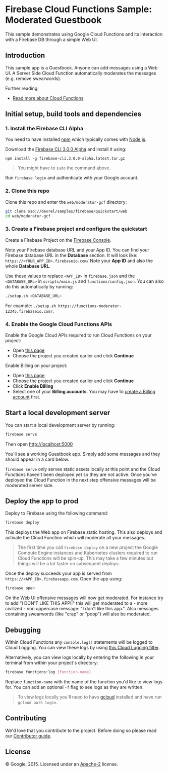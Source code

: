 # Firebase Cloud Functions Sample: Moderated Guestbook

This sample demonstrates using Google Cloud Functions and its interaction with a Firebase DB through a simple Web UI.


## Introduction

This sample app is a Guestbook. Anyone can add messages using a Web UI.
A Server Side Cloud Function automatically moderates the messages (e.g. remove swearwords).

Further reading:

 - [Read more about Cloud Functions](https://developers.google.com/firebase/docs/cloud-functions/setup)


## Initial setup, build tools and dependencies

### 1. Install the Firebase CLI Alpha

You need to have installed [npm](https://www.npmjs.com/) which typically comes with [Node.js](https://nodejs.org).

Download the [Firebase CLI 3.0.0 Alpha](https://developers.google.com/firebase/downloads/firebase-cli.3.0.0-alpha.latest.tar.gz) and install it using:

```
npm install -g firebase-cli.3.0.0-alpha.latest.tar.gz
```

> You might have to `sudo` the command above.

Run `firebase login` and authenticate with your Google account.


### 2. Clone this repo

Clone this repo and enter the `web/moderator-gcf` directory:

```bash
git clone sso://devrel/samples/firebase/quickstart/web
cd web/moderator-gcf
```


### 3. Create a Firebase project and configure the quickstart

Create a Firebase Project on the [Firebase Console](http://g.co/firebase).

Note your Firebase database URL and your App ID. You can find your Firebase database URL in the **Database** section. It will look like:
`https://<YOUR_APP_ID>.firebaseio.com/` Note your **App ID** and also the whole **Database URL**.

Use these values to replace `<APP_ID>` in `firebase.json` and the `<DATABASE_URL>` in `scripts/main.js` and `functions/config.json`.
You can also do this automatically by running:

```bash
./setup.sh <DATABASE_URL>
```

For example: `./setup.sh https://functions-moderator-12345.firebaseio.com/`.


### 4. Enable the Google Cloud Functions APIs

Enable the Google Cloud APIs required to run Cloud Functions on your project:

 - Open [this page](https://console.developers.google.com/flows/enableapi?apiid=cloudfunctions,container,compute_component,storage_component,pubsub,logging)
 - Choose the project you created earlier and click **Continue**

Enable Billing on your project:

 - Open [this page](https://console.developers.google.com/project/_/settings)
 - Choose the project you created earlier and click **Continue**
 - Click **Enable Billing**
 - Select one of your **Billing accounts**. You may have to [create a Billing account](https://console.developers.google.com/billing/create) first.


## Start a local development server

You can start a local development server by running:

```bash
firebase serve
```

Then open [http://localhost:5000](http://localhost:5000)

You'll see a working Guestbook app. Simply add some messages and they should appear in a card below.

`firebase serve` only serves static assets locally at this point and the Cloud Functions haven't been deployed yet so they are not active. Once you've deployed the Cloud Function in the next step offensive messages will be moderated server side.


## Deploy the app to prod

Deploy to Firebase using the following command:

```bash
firebase deploy
```

This deploys the Web app on Firebase static hosting.
This also deploys and activate the Cloud Function which will moderate all your messages.

> The first time you call `firebase deploy` on a new project the Google Compute Engine instances and Kubernetes clusters required to run Cloud Functions will be spin-up. This may take a few minutes but things will be a lot faster on subsequent deploys.

Once the deploy succeeds your app is served from `https://<APP_ID>.firebaseapp.com`. Open the app using:

```bash
firebase open
```

On the Web UI offensive messages will now get moderated. For instance try to add "I DON'T LIKE THIS APP!!" this will get moderated to a - more civilized - non uppercase message: "I don't like this app.". Also messages containing swearwords (like "crap" or "poop") will also be moderated.


## Debugging

Within Cloud Functions any `console.log()` statements will be logged to Cloud Logging. You can view these logs by using [this Cloud Logging filter](https://console.developers.google.com/project/_/logs?advancedFilter=metadata.serviceName:"cloudfunctions.googleapis.com").

Alternatively, you can view logs locally by entering the following in your terminal from within your project's directory:

```bash
firebase functions:log [function-name]
```

Replace `function-name` with the name of the function you'd like to view logs for. You can add an optional `-f` flag to see logs as they are written.

> To view logs locally you'll need to have [gcloud](https://cloud.google.com/sdk/) installed and have run `gcloud auth login`.


## Contributing

We'd love that you contribute to the project. Before doing so please read our [Contributor guide](../CONTRIBUTING.md).


## License

© Google, 2015. Licensed under an [Apache-2](../LICENSE) license.
